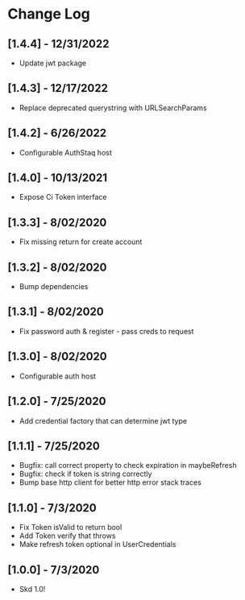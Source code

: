 # Change Log

## [1.4.4] - 12/31/2022
- Update jwt package

## [1.4.3] - 12/17/2022
- Replace deprecated querystring with URLSearchParams

## [1.4.2] - 6/26/2022
- Configurable AuthStaq host

## [1.4.0] - 10/13/2021
- Expose Ci Token interface

## [1.3.3] - 8/02/2020
- Fix missing return for create account 

## [1.3.2] - 8/02/2020
- Bump dependencies

## [1.3.1] - 8/02/2020
- Fix password auth & register - pass creds to request

## [1.3.0] - 8/02/2020
- Configurable auth host

## [1.2.0] - 7/25/2020
- Add credential factory that can determine jwt type

## [1.1.1] - 7/25/2020
- Bugfix: call correct property to check expiration in maybeRefresh
- Bugfix: check if token is string correctly
- Bump base http client for better http error stack traces

## [1.1.0] - 7/3/2020
- Fix Token isValid to return bool 
- Add Token verify that throws
- Make refresh token optional in UserCredentials 

## [1.0.0] - 7/3/2020
- Skd 1.0!

